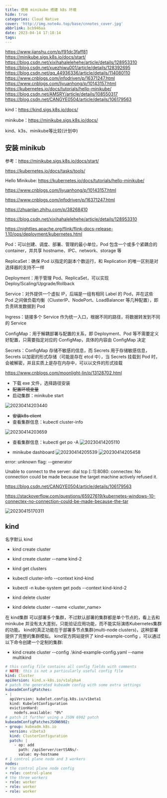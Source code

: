 ```yaml
---
title: 使用 minikube 搭建 k8s 环境
hide: true
categories: Cloud Native
cover: 'http://img.note4u.top/base/cnnotes_cover.jpg'
abbrlink: bcb946aa
date: 2023-04-14 17:18:14
tags:
---
```





















https://www.jianshu.com/p/f91dc3faff81
https://minikube.sigs.k8s.io/docs/start/
https://blog.csdn.net/xixihahalelehehe/article/details/128953310
https://blog.csdn.net/xuezhiwu001/article/details/128392695
https://blog.csdn.net/qq_44936336/article/details/114080110
https://www.cnblogs.com/infodriven/p/16371247.html
https://www.cnblogs.com/liyuanhong/p/10143157.html
https://kubernetes.io/docs/tutorials/hello-minikube/
https://blog.csdn.net/AMSRY/article/details/108550317
https://blog.csdn.net/CANGYE0504/article/details/106179563

kind：https://kind.sigs.k8s.io/docs/

minikube：https://minikube.sigs.k8s.io/docs/

kind、k3s、minikube等比较(计划中)

## 安装 minikub
参考：https://minikube.sigs.k8s.io/docs/start/

https://kubernetes.io/docs/tasks/tools/

Hello Minikube: https://kubernetes.io/docs/tutorials/hello-minikube/

https://www.cnblogs.com/liyuanhong/p/10143157.html

https://www.cnblogs.com/infodriven/p/16371247.html

https://zhuanlan.zhihu.com/p/38268410

https://blog.csdn.net/xixihahalelehehe/article/details/128953310

https://nightlies.apache.org/flink/flink-docs-release-1.10/ops/deployment/kubernetes.html

Pod：可以创建、调度、部署、管理的最小单位，Pod 包含一个或多个紧耦合的 container，并共享 hostname、IPC、network、storage 等

ReplicaSet：确保 Pod 以指定的副本个数运行，和 Replication 的唯一区别是对选择器的支持不一样

Deployment：用于管理 Pod、ReplicaSet，可以实现 Deploy/Scaling/Upgrade/Rollback

Service：对外提供一个虚拟 IP，后端是一组有相同 Label 的 Pod，并在这些 Pod 之间做负载均衡（ClusterIP、NodePort、LoadBalancer 等几种配置），即负责转发数据到 Pod

Ingress：链接多个 Service 作为统一入口，根据不同的路径，将数据转发到不同的 Service

ConfigMap：用于解耦部署与配置的关系，即 Deployment、Pod 等不需要定义好配置，只需要指定对应的 ConfigMap，具体的内容由 ConfigMap 决定

Secrets：ConfigMap 存储不敏感的信息，而 Secrets 用于存储敏感信息，Secrets 以加密的形式存储（可能是存在 etcd 中），当 Secrets 挂载到 Pod 时，会被解密，并且实质上是存在内存中，可以以文件的形式挂载

https://www.cnblogs.com/moonlight-lin/p/13128702.html

- 下载 exe 文件，选择路径安装
- ~~配置环境变量~~
- 启动集群：minikube start

![20230414203440](http://img.note4u.top/article/20230414203440.png)

- ~~安装k8s client~~
- 查看集群信息：kubectl cluster-info

![20230414203659](http://img.note4u.top/article/20230414203659.png)

- 查看集群信息：kubectl get po -A
![20230414205110](http://img.note4u.top/article/20230414205110.png)

- minikube dashboard
![20230414205539](http://img.note4u.top/article/20230414205539.png)
![20230414205458](http://img.note4u.top/article/20230414205458.png)




error: unknown flag: --generator


Unable to connect to the server: dial tcp [::1]:8080: connectex: No connection could be made because the target machine actively refused it.


https://blog.csdn.net/CANGYE0504/article/details/106179563

https://stackoverflow.com/questions/65927619/kubernetes-windows-10-connectex-no-connection-could-be-made-because-the-tar


![20230415170311](http://img.note4u.top/article/20230415170311.png)



## kind

名字默认 kind
- kind create cluster
- kind create cluster --name kind-2


- kind get clusters

- kubectl cluster-info --context kind-kind

- kubectl -n kube-system get pods --context kind-kind-2

- kind delete cluster
- kind delete cluster --name \<cluster_name\>

在 kind集群 可以部署多个集群，不过默认部署的集群都是单个节点的，看上去和 minikube 并没有太大差别，只能验证应用功能，而不能实际演练Kubernetes集群的功能。
kind的真正功能在于部署多节点集群(multi-node clusters)，这种部署提供了完整的集群模拟。
kind官方网站提供了 kind-example-config ，可以通过以下命令创建一个定制的集群:
- kind create cluster --config .\kind-example-config.yaml --name multikind

``` YAML
# this config file contains all config fields with comments
# NOTE: this is not a particularly useful config file
kind: Cluster
apiVersion: kind.x-k8s.io/v1alpha4
# patch the generated kubeadm config with some extra settings
kubeadmConfigPatches:
- |
  apiVersion: kubelet.config.k8s.io/v1beta1
  kind: KubeletConfiguration
  evictionHard:
    nodefs.available: "0%"
# patch it further using a JSON 6902 patch
kubeadmConfigPatchesJSON6902:
- group: kubeadm.k8s.io
  version: v1beta3
  kind: ClusterConfiguration
  patch: |
    - op: add
      path: /apiServer/certSANs/-
      value: my-hostname
# 1 control plane node and 3 workers
nodes:
# the control plane node config
- role: control-plane
# the three workers
- role: worker
- role: worker
- role: worker 
```
